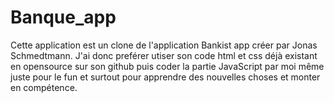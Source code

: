 # Banque_app

Cette application est un clone de l'application Bankist app créer par Jonas Schmedtmann. J'ai donc preférer utiser son code html et css déjà existant en opensource sur son github puis coder la partie JavaScript par moi même juste pour le fun et surtout pour apprendre des nouvelles choses et monter en compétence.
